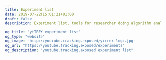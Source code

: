 ```yaml
---
title: Experiment list
date: 2019-07-22T15:01:21+01:00
draft: false
description: Experiment list, tools for researcher doing algorithm analysis

og_title: "ytTREX experiment list"
og_type: "website"
og_image: "http://youtube.tracking.exposed/yttrex-logo.jpg"
og_url: "https://youtube.tracking.exposed/experiments"
og_description: "youtube.tracking.exposed experiment list"
---
```


